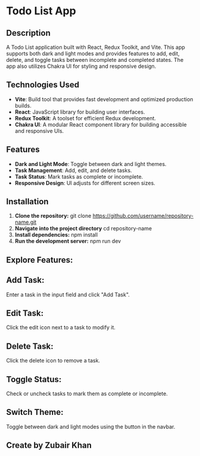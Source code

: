 # Todo List App
## Description

A Todo List application built with React, Redux Toolkit, and Vite. This app supports both dark and light modes and provides features to add, edit, delete, and toggle tasks between incomplete and completed states. The app also utilizes Chakra UI for styling and responsive design.

## Technologies Used

- **Vite**: Build tool that provides fast development and optimized production builds.
- **React**: JavaScript library for building user interfaces.
- **Redux Toolkit**: A toolset for efficient Redux development.
- **Chakra UI**: A modular React component library for building accessible and responsive UIs.

## Features

- **Dark and Light Mode**: Toggle between dark and light themes.
- **Task Management**: Add, edit, and delete tasks.
- **Task Status**: Mark tasks as complete or incomplete.
- **Responsive Design**: UI adjusts for different screen sizes.

## Installation

1. **Clone the repository:**
   git clone https://github.com/username/repository-name.git
2. **Navigate into the project directory**
   cd repository-name
3. **Install dependencies:**
   npm install
4. **Run the development server:**
   npm run dev


## Explore Features:

## Add Task:
   Enter a task in the input field and click "Add Task".
## Edit Task:
   Click the edit icon next to a task to modify it.
## Delete Task:
   Click the delete icon to remove a task.
## Toggle Status:
   Check or uncheck tasks to mark them as complete or incomplete.
## Switch Theme:
   Toggle between dark and light modes using the button in the navbar.

## Create by Zubair Khan